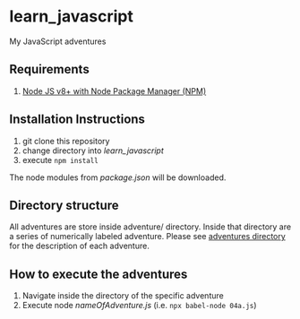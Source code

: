 # learn_javascript
My JavaScript adventures

## Requirements
1. [Node JS v8+ with Node Package Manager (NPM)](https://nodejs.org/en/)

## Installation Instructions
1. git clone this repository
2. change directory into *learn_javascript*
3. execute `npm install`

The node modules from *package.json* will be downloaded.

## Directory structure
All adventures are store inside adventure/ directory. Inside that directory are a series of numerically labeled adventure. Please see [adventures directory](ADVENTURES.md) for the description of each adventure.

## How to execute the adventures
1. Navigate inside the directory of the specific adventure
2. Execute node *nameOfAdventure.js* (i.e. `npx babel-node 04a.js`)
